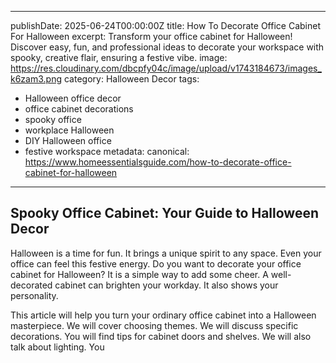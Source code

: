 
---
publishDate: 2025-06-24T00:00:00Z
title: How To Decorate Office Cabinet For Halloween
excerpt: Transform your office cabinet for Halloween! Discover easy, fun, and professional ideas to decorate your workspace with spooky, creative flair, ensuring a festive vibe.
image: https://res.cloudinary.com/dbcpfy04c/image/upload/v1743184673/images_k6zam3.png
category: Halloween Decor
tags:
  - Halloween office decor
  - office cabinet decorations
  - spooky office
  - workplace Halloween
  - DIY Halloween office
  - festive workspace
metadata:
  canonical: https://www.homeessentialsguide.com/how-to-decorate-office-cabinet-for-halloween
---

## Spooky Office Cabinet: Your Guide to Halloween Decor

Halloween is a time for fun. It brings a unique spirit to any space. Even your office can feel this festive energy. Do you want to decorate your office cabinet for Halloween? It is a simple way to add some cheer. A well-decorated cabinet can brighten your workday. It also shows your personality.

This article will help you turn your ordinary office cabinet into a Halloween masterpiece. We will cover choosing themes. We will discuss specific decorations. You will find tips for cabinet doors and shelves. We will also talk about lighting. You
